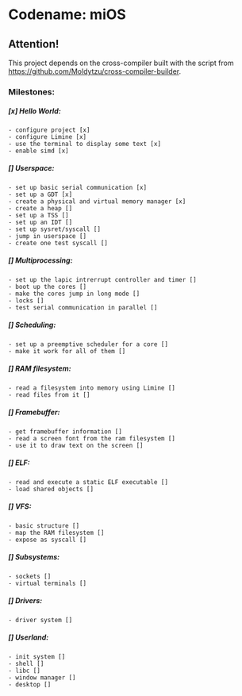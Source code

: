 # Codename: miOS

## Attention!
This project depends on the cross-compiler built with the script from https://github.com/Moldytzu/cross-compiler-builder.

### Milestones:
##### [x] Hello World:
   	- configure project [x]
    - configure Limine [x]
    - use the terminal to display some text [x]
    - enable simd [x]
##### [] Userspace:
    - set up basic serial communication [x]
    - set up a GDT [x]
    - create a physical and virtual memory manager [x]
    - create a heap []
    - set up a TSS []
    - set up an IDT []    
    - set up sysret/syscall []
    - jump in userspace []
    - create one test syscall []
##### [] Multiprocessing:
    - set up the lapic intrerrupt controller and timer []
    - boot up the cores []
    - make the cores jump in long mode []
    - locks []
    - test serial communication in parallel []
##### [] Scheduling:
    - set up a preemptive scheduler for a core []
    - make it work for all of them []
##### [] RAM filesystem:
    - read a filesystem into memory using Limine []
    - read files from it []
##### [] Framebuffer:
    - get framebuffer information []
    - read a screen font from the ram filesystem []
    - use it to draw text on the screen []
##### [] ELF:
    - read and execute a static ELF executable []
    - load shared objects []
##### [] VFS:
    - basic structure []
    - map the RAM filesystem []
    - expose as syscall []
##### [] Subsystems:
    - sockets []
    - virtual terminals []
##### [] Drivers:
    - driver system []
##### [] Userland:
    - init system []
    - shell []
    - libc []
    - window manager []
    - desktop []